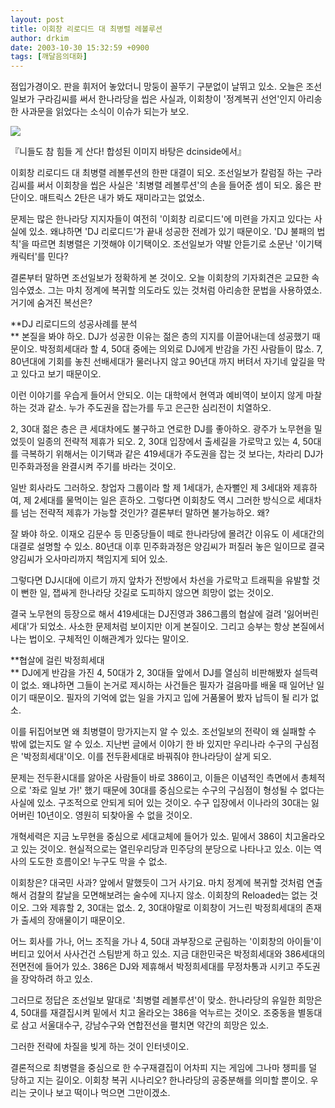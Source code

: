 ```yaml
---
layout: post
title: 이회창 리로디드 대 최병렬 레볼루션
author: drkim
date: 2003-10-30 15:32:59 +0900
tags: [깨달음의대화]
---
```

점입가경이오. 판을 휘저어 놓았더니 망둥이 꼴뚜기 구분없이 날뛰고 있소. 오늘은 조선일보가 구라김씨를 써서 한나라당을 씹은 사실과, 이회창이 '정계복귀 선언'인지 아리송한 사과문을 읽었다는 소식이 이슈가 되는가 보오. 


  ![](http://drkimz.com/technote/board/KDR/upimg/1067430171.jpg)


  『니들도 참 힘들 게 산다! 합성된 이미지 바탕은 dcinside에서』


이회창 리로디드 대 최병렬 레볼루션의 한판 대결이 되오. 조선일보가 칼럼질 하는 구라김씨를 써서 이회창을 씹은 사실은 '최병렬 레볼루션'의 손을 들어준 셈이 되오. 옳은 판단이오. 매트릭스 2탄은 내가 봐도 재미라고는 없었소. 

문제는 많은 한나라당 지지자들이 여전히 '이회창 리로디드'에 미련을 가지고 있다는 사실에 있소. 왜냐하면 'DJ 리로디드'가 끝내 성공한 전례가 있기 때문이오. 'DJ 불패의 법칙'을 따르면 최병렬은 기껏해야 이기택이오. 조선일보가 약발 안듣기로 소문난 '이기택 캐릭터'를 민다? 

결론부터 말하면 조선일보가 정확하게 본 것이오. 오늘 이회창의 기자회견은 교묘한 속임수였소. 그는 마치 정계에 복귀할 의도라도 있는 것처럼 아리송한 문법을 사용하였소. 거기에 숨겨진 복선은?

**DJ 리로디드의 성공사례를 분석  
** 본질을 봐야 하오. DJ가 성공한 이유는 젊은 층의 지지를 이끌어내는데 성공했기 때문이오. 박정희세대라 할 4, 50대 중에는 의외로 DJ에게 반감을 가진 사람들이 많소. 7, 80년대에 기회를 놓친 선배세대가 물러나지 않고 90년대 까지 버텨서 자기네 앞길을 막고 있다고 보기 때문이오. 

이런 이야기를 우습게 들어서 안되오. 이는 대학에서 현역과 예비역이 보이지 않게 마찰하는 것과 같소. 누가 주도권을 잡는가를 두고 은근한 심리전이 치열하오. 

2, 30대 젊은 층은 큰 세대차에도 불구하고 연로한 DJ를 좋아하오. 광주가 노무현을 밀었듯이 일종의 전략적 제휴가 되오. 2, 30대 입장에서 출세길을 가로막고 있는 4, 50대를 극복하기 위해서는 이기택과 같은 419세대가 주도권을 잡는 것 보다는, 차라리 DJ가 민주화과정을 완결시켜 주기를 바라는 것이오. 

일반 회사라도 그러하오. 창업자 그룹이라 할 제 1세대가, 손자뻘인 제 3세대와 제휴하여, 제 2세대를 물먹이는 일은 흔하오. 그렇다면 이회창도 역시 그러한 방식으로 세대차를 넘는 전략적 제휴가 가능할 것인가? 결론부터 말하면 불가능하오. 왜?

잘 봐야 하오. 이재오 김문수 등 민중당들이 떼로 한나라당에 몰려간 이유도 이 세대간의 대결로 설명할 수 있소. 80년대 이후 민주화과정은 양김씨가 퍼질러 놓은 일이므로 결국 양김씨가 오사마리까지 책임지게 되어 있소. 

그렇다면 DJ시대에 이르기 까지 앞차가 전방에서 차선을 가로막고 트래픽을 유발할 것이 뻔한 일, 잽싸게 한나라당 갓길로 도피하지 않으면 희망이 없는 것이오. 

결국 노무현의 등장으로 해서 419세대는 DJ진영과 386그룹의 협살에 걸려 '잃어버린 세대'가 되었소. 사소한 문제처럼 보이지만 이게 본질이오. 그리고 승부는 항상 본질에서 나는 법이오. 구체적인 이해관계가 있다는 말이오.

**협살에 걸린 박정희세대  
** DJ에게 반감을 가진 4, 50대가 2, 30대들 앞에서 DJ를 열심히 비판해봤자 설득력이 없소. 왜냐하면 그들이 논거로 제시하는 사건들은 필자가 걸음마를 배울 때 일어난 일이기 때문이오. 필자의 기억에 없는 일을 가지고 입에 거품물어 봤자 납득이 될 리가 없소. 

이를 뒤집어보면 왜 최병렬이 망가지는지 알 수 있소. 조선일보의 전략이 왜 실패할 수 밖에 없는지도 알 수 있소. 지난번 글에서 이야기 한 바 있지만 우리나라 수구의 구심점은 '박정희세대'이오. 이를 전두환세대로 바꿔줘야 한나라당이 살게 되오. 

문제는 전두환시대를 앓아온 사람들이 바로 386이고, 이들은 이념적인 측면에서 총체적으로 '좌로 일보 가!' 했기 때문에 30대를 중심으로는 수구의 구심점이 형성될 수 없다는 사실에 있소. 구조적으로 안되게 되어 있는 것이오. 수구 입장에서 이나라의 30대는 잃어버린 10년이오. 영원히 되찾아올 수 없을 것이오.

개혁세력은 지금 노무현을 중심으로 세대교체에 들어가 있소. 밑에서 386이 치고올라오고 있는 것이오. 현실적으로는 열린우리당과 민주당의 분당으로 나타나고 있소. 이는 역사의 도도한 흐름이오! 누구도 막을 수 없소.

이회창은? 대국민 사과? 앞에서 말했듯이 그거 사기요. 마치 정계에 복귀할 것처럼 연출해서 검찰의 칼날을 모면해보려는 술수에 지나지 않소. 이회창의 Reloaded는 없는 것이오. 그와 제휴할 2, 30대는 없소. 2, 30대야말로 이회창이 거느린 박정희세대의 존재가 출세의 장애물이기 때문이오.

어느 회사를 가나, 어느 조직을 가나 4, 50대 과부장으로 군림하는 '이회창의 아이들'이 버티고 있어서 사사건건 스팀받게 하고 있소. 지금 대한민국은 박정희세대와 386세대의 전면전에 들어가 있소. 386은 DJ와 제휴해서 박정희세대를 무정차통과 시키고 주도권을 장악하려 하고 있소. 

그러므로 정답은 조선일보 말대로 '최병렬 레볼루션'이 맞소. 한나라당의 유일한 희망은 4, 50대를 재결집시켜 밑에서 치고 올라오는 386을 억누르는 것이오. 조중동을 별동대로 삼고 서울대수구, 강남수구와 연합전선을 펼치면 약간의 희망은 있소. 

그러한 전략에 차질을 빚게 하는 것이 인터넷이오. 

결론적으로 최병렬을 중심으로 한 수구재결집이 어차피 지는 게임에 그나마 챙피를 덜 당하고 지는 길이오. 이회창 복귀 시나리오? 한나라당의 공중분해를 의미할 뿐이오. 우리는 굿이나 보고 떡이나 먹으면 그만이겠소.